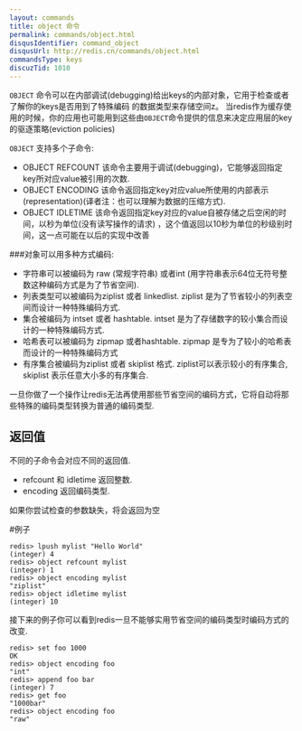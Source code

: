 ```yaml
---
layout: commands
title: object 命令
permalink: commands/object.html
disqusIdentifier: command_object
disqusUrl: http://redis.cn/commands/object.html
commandsType: keys
discuzTid: 1010
---
```


`OBJECT` 命令可以在内部调试(debugging)给出keys的内部对象，它用于检查或者了解你的keys是否用到了特殊编码 的数据类型来存储空间z。 当redis作为缓存使用的时候，你的应用也可能用到这些由`OBJECT`命令提供的信息来决定应用层的key的驱逐策略(eviction policies)

`OBJECT` 支持多个子命令:

- OBJECT REFCOUNT <key>该命令主要用于调试(debugging)，它能够返回指定key所对应value被引用的次数.
- OBJECT ENCODING <key> 该命令返回指定key对应value所使用的内部表示(representation)(译者注：也可以理解为数据的压缩方式).
- OBJECT IDLETIME <key> 该命令返回指定key对应的value自被存储之后空闲的时间，以秒为单位(没有读写操作的请求) ，这个值返回以10秒为单位的秒级别时间，这一点可能在以后的实现中改善

###对象可以用多种方式编码:

- 字符串可以被编码为 raw (常规字符串) 或者int (用字符串表示64位无符号整数这种编码方式是为了节省空间).
- 列表类型可以被编码为ziplist 或者 linkedlist. ziplist 是为了节省较小的列表空间而设计一种特殊编码方式.
- 集合被编码为 intset 或者 hashtable. intset 是为了存储数字的较小集合而设计的一种特殊编码方式.
- 哈希表可以被编码为 zipmap 或者hashtable. zipmap 是专为了较小的哈希表而设计的一种特殊编码方式
- 有序集合被编码为ziplist 或者 skiplist 格式. ziplist可以表示较小的有序集合, skiplist 表示任意大小多的有序集合.

一旦你做了一个操作让redis无法再使用那些节省空间的编码方式，它将自动将那些特殊的编码类型转换为普通的编码类型.

## 返回值

不同的子命令会对应不同的返回值.

- refcount 和 idletime 返回整数.
- encoding 返回编码类型.

如果你尝试检查的参数缺失，将会返回为空

#例子

	redis> lpush mylist "Hello World"
	(integer) 4
	redis> object refcount mylist
	(integer) 1
	redis> object encoding mylist
	"ziplist"
	redis> object idletime mylist
	(integer) 10

接下来的例子你可以看到redis一旦不能够实用节省空间的编码类型时编码方式的改变.

	redis> set foo 1000
	OK
	redis> object encoding foo
	"int"
	redis> append foo bar
	(integer) 7
	redis> get foo
	"1000bar"
	redis> object encoding foo
	"raw"